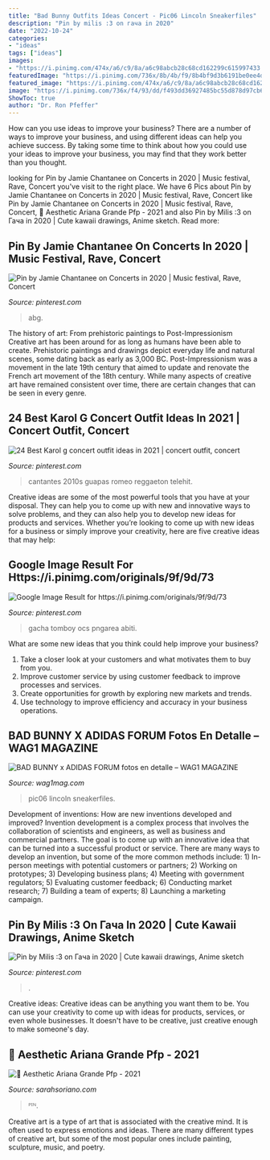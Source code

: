 ```yaml
---
title: "Bad Bunny Outfits Ideas Concert - Pic06 Lincoln Sneakerfiles"
description: "Pin by milis :3 on гача in 2020"
date: "2022-10-24"
categories:
- "ideas"
tags: ["ideas"]
images:
- "https://i.pinimg.com/474x/a6/c9/8a/a6c98abcb28c68cd162299c615997433.jpg"
featuredImage: "https://i.pinimg.com/736x/8b/4b/f9/8b4bf9d3b6191be0ee4d97a2d3fce9fc.jpg"
featured_image: "https://i.pinimg.com/474x/a6/c9/8a/a6c98abcb28c68cd162299c615997433.jpg"
image: "https://i.pinimg.com/736x/f4/93/dd/f493dd36927485bc55d878d97cb67c8d.jpg"
ShowToc: true
author: "Dr. Ron Pfeffer"
---
```



How can you use ideas to improve your business?
There are a number of ways to improve your business, and using different ideas can help you achieve success. By taking some time to think about how you could use your ideas to improve your business, you may find that they work better than you thought.

	

		
looking for Pin by Jamie Chantanee on Concerts in 2020 | Music festival, Rave, Concert you've visit to the right place. We have 6 Pics about Pin by Jamie Chantanee on Concerts in 2020 | Music festival, Rave, Concert like Pin by Jamie Chantanee on Concerts in 2020 | Music festival, Rave, Concert, 🖤 Aesthetic Ariana Grande Pfp - 2021 and also Pin by Milis :3 on Гача in 2020 | Cute kawaii drawings, Anime sketch. Read more:
		
    
## Pin By Jamie Chantanee On Concerts In 2020 | Music Festival, Rave, Concert

<img loading=lazy src="https://i.pinimg.com/736x/f4/93/dd/f493dd36927485bc55d878d97cb67c8d.jpg" onerror="this.onerror=null;this.src='https://tse2.mm.bing.net/th?id=OIP.wCX-8GOUUI7Vr6QlGiFnBQHaFj&amp;pid=15.1';" alt="Pin by Jamie Chantanee on Concerts in 2020 | Music festival, Rave, Concert">

_Source: pinterest.com_

>abg. 

	

The history of art: From prehistoric paintings to Post-Impressionism
Creative art has been around for as long as humans have been able to create. Prehistoric paintings and drawings depict everyday life and natural scenes, some dating back as early as 3,000 BC. Post-Impressionism was a movement in the late 19th century that aimed to update and renovate the French art movement of the 18th century. While many aspects of creative art have remained consistent over time, there are certain changes that can be seen in every genre.

    
## 24 Best Karol G Concert Outfit Ideas In 2021 | Concert Outfit, Concert

<img loading=lazy src="https://i.pinimg.com/474x/a6/c9/8a/a6c98abcb28c68cd162299c615997433.jpg" onerror="this.onerror=null;this.src='https://tse1.mm.bing.net/th?id=OIP.fh7GItUmoH1gKbxTU3TqwwAAAA&amp;pid=15.1';" alt="24 Best Karol g concert outfit ideas in 2021 | concert outfit, concert">

_Source: pinterest.com_

>cantantes 2010s guapas romeo reggaeton telehit. 

	

Creative ideas are some of the most powerful tools that you have at your disposal. They can help you to come up with new and innovative ways to solve problems, and they can also help you to develop new ideas for products and services. Whether you’re looking to come up with new ideas for a business or simply improve your creativity, here are five creative ideas that may help: 

    
## Google Image Result For Https://i.pinimg.com/originals/9f/9d/73

<img loading=lazy src="https://i.pinimg.com/736x/8b/4b/f9/8b4bf9d3b6191be0ee4d97a2d3fce9fc.jpg" onerror="this.onerror=null;this.src='https://tse4.mm.bing.net/th?id=OIP.V6XvSygFRI7vXLIyhdf6bwAAAA&amp;pid=15.1';" alt="Google Image Result for https://i.pinimg.com/originals/9f/9d/73">

_Source: pinterest.com_

>gacha tomboy ocs pngarea abiti. 

	

What are some new ideas that you think could help improve your business?
1. Take a closer look at your customers and what motivates them to buy from you.
2. Improve customer service by using customer feedback to improve processes and services.
3. Create opportunities for growth by exploring new markets and trends. 
4. Use technology to improve efficiency and accuracy in your business operations.

    
## BAD BUNNY X ADIDAS FORUM Fotos En Detalle – WAG1 MAGAZINE

<img loading=lazy src="https://www.wag1mag.com/wp-content/uploads/bad-bunny-adidas-forum-comprar-solaboracion-donde-cuando-wag1mag-sneakers-1-819x1024.jpg?is-pending-load=1" onerror="this.onerror=null;this.src='https://tse4.mm.bing.net/th?id=OIP.PKmeE8HRZmR5gNN1MTNDbAHaJQ&amp;pid=15.1';" alt="BAD BUNNY x ADIDAS FORUM fotos en detalle – WAG1 MAGAZINE">

_Source: wag1mag.com_

>pic06 lincoln sneakerfiles. 

	

Development of inventions: How are new inventions developed and improved?
Invention development is a complex process that involves the collaboration of scientists and engineers, as well as business and commercial partners. The goal is to come up with an innovative idea that can be turned into a successful product or service. There are many ways to develop an invention, but some of the more common methods include: 1) In-person meetings with potential customers or partners; 2) Working on prototypes; 3) Developing business plans; 4) Meeting with government regulators; 5) Evaluating customer feedback; 6) Conducting market research; 7) Building a team of experts; 8) Launching a marketing campaign.

    
## Pin By Milis :3 On Гача In 2020 | Cute Kawaii Drawings, Anime Sketch

<img loading=lazy src="https://i.pinimg.com/736x/c8/db/27/c8db27589ba26cc0b5fc62ef275bbf3c.jpg" onerror="this.onerror=null;this.src='https://tse2.mm.bing.net/th?id=OIP.ix1Y5kOU2irRGkrgDj7LpQHaHa&amp;pid=15.1';" alt="Pin by Milis :3 on Гача in 2020 | Cute kawaii drawings, Anime sketch">

_Source: pinterest.com_

>. 

	

Creative ideas:
Creative ideas can be anything you want them to be. You can use your creativity to come up with ideas for products, services, or even whole businesses. It doesn't have to be creative, just creative enough to make someone's day.

    
## 🖤 Aesthetic Ariana Grande Pfp - 2021

<img loading=lazy src="https://i.pinimg.com/originals/1c/b2/59/1cb259c3e07508551ff58117f2e97d01.jpg" onerror="this.onerror=null;this.src='https://tse3.mm.bing.net/th?id=OIP.3GPdf77H1AOxbfxJUvjFxwHaJP&amp;pid=15.1';" alt="🖤 Aesthetic Ariana Grande Pfp - 2021">

_Source: sarahsoriano.com_

>ᴾᴵᴺ. 

	

Creative art is a type of art that is associated with the creative mind. It is often used to express emotions and ideas. There are many different types of creative art, but some of the most popular ones include painting, sculpture, music, and poetry.

